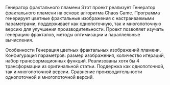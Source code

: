 Генератор фрактального пламени
Этот проект реализует Генератор фрактального пламени на основе алгоритма Chaos Game. Программа генерирует цветные фрактальные изображения с настраиваемыми параметрами, поддерживает как однопоточную, так и многопоточную версию для улучшения производительности. Проект позволяет изучать генерацию фракталов, методы оптимизации и параллельные вычисления.

Особенности
Генерация цветных фрактальных изображений пламени.
Конфигурация параметров: размер изображения, количество итераций, набор трансформационных функций.
Реализованы хотя бы 4 трансформации из оригинальной статьи.
Поддержка как однопоточной, так и многопоточной версии.
Сравнение производительности однопоточной и многопоточной версий.
